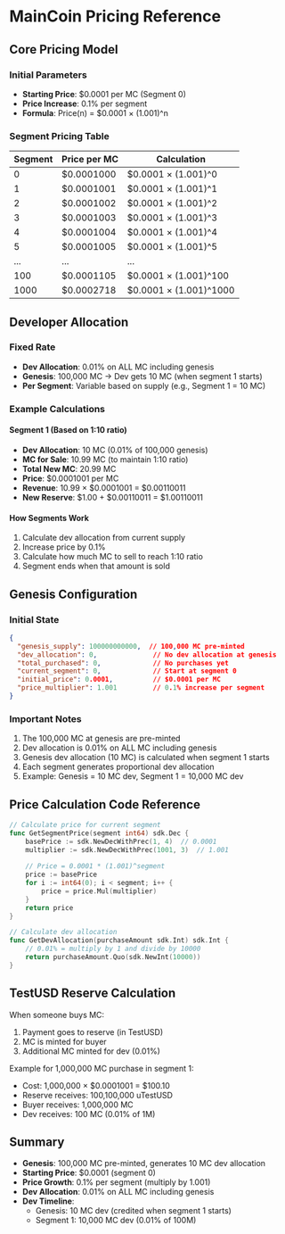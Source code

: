 # MainCoin Pricing Reference

## Core Pricing Model

### Initial Parameters
- **Starting Price**: $0.0001 per MC (Segment 0)
- **Price Increase**: 0.1% per segment
- **Formula**: Price(n) = $0.0001 × (1.001)^n

### Segment Pricing Table
| Segment | Price per MC | Calculation |
|---------|-------------|-------------|
| 0 | $0.0001000 | $0.0001 × (1.001)^0 |
| 1 | $0.0001001 | $0.0001 × (1.001)^1 |
| 2 | $0.0001002 | $0.0001 × (1.001)^2 |
| 3 | $0.0001003 | $0.0001 × (1.001)^3 |
| 4 | $0.0001004 | $0.0001 × (1.001)^4 |
| 5 | $0.0001005 | $0.0001 × (1.001)^5 |
| ... | ... | ... |
| 100 | $0.0001105 | $0.0001 × (1.001)^100 |
| 1000 | $0.0002718 | $0.0001 × (1.001)^1000 |

## Developer Allocation

### Fixed Rate
- **Dev Allocation**: 0.01% on ALL MC including genesis
- **Genesis**: 100,000 MC → Dev gets 10 MC (when segment 1 starts)
- **Per Segment**: Variable based on supply (e.g., Segment 1 = 10 MC)

### Example Calculations

#### Segment 1 (Based on 1:10 ratio)
- **Dev Allocation**: 10 MC (0.01% of 100,000 genesis)
- **MC for Sale**: 10.99 MC (to maintain 1:10 ratio)
- **Total New MC**: 20.99 MC
- **Price**: $0.0001001 per MC
- **Revenue**: 10.99 × $0.0001001 = $0.00110011
- **New Reserve**: $1.00 + $0.00110011 = $1.00110011

#### How Segments Work
1. Calculate dev allocation from current supply
2. Increase price by 0.1%
3. Calculate how much MC to sell to reach 1:10 ratio
4. Segment ends when that amount is sold

## Genesis Configuration

### Initial State
```json
{
  "genesis_supply": 100000000000,  // 100,000 MC pre-minted
  "dev_allocation": 0,              // No dev allocation at genesis
  "total_purchased": 0,             // No purchases yet
  "current_segment": 0,             // Start at segment 0
  "initial_price": 0.0001,          // $0.0001 per MC
  "price_multiplier": 1.001         // 0.1% increase per segment
}
```

### Important Notes
1. The 100,000 MC at genesis are pre-minted
2. Dev allocation is 0.01% on ALL MC including genesis
3. Genesis dev allocation (10 MC) is calculated when segment 1 starts
4. Each segment generates proportional dev allocation
5. Example: Genesis = 10 MC dev, Segment 1 = 10,000 MC dev

## Price Calculation Code Reference

```go
// Calculate price for current segment
func GetSegmentPrice(segment int64) sdk.Dec {
    basePrice := sdk.NewDecWithPrec(1, 4)  // 0.0001
    multiplier := sdk.NewDecWithPrec(1001, 3)  // 1.001
    
    // Price = 0.0001 * (1.001)^segment
    price := basePrice
    for i := int64(0); i < segment; i++ {
        price = price.Mul(multiplier)
    }
    return price
}

// Calculate dev allocation
func GetDevAllocation(purchaseAmount sdk.Int) sdk.Int {
    // 0.01% = multiply by 1 and divide by 10000
    return purchaseAmount.Quo(sdk.NewInt(10000))
}
```

## TestUSD Reserve Calculation

When someone buys MC:
1. Payment goes to reserve (in TestUSD)
2. MC is minted for buyer
3. Additional MC minted for dev (0.01%)

Example for 1,000,000 MC purchase in segment 1:
- Cost: 1,000,000 × $0.0001001 = $100.10
- Reserve receives: 100,100,000 uTestUSD
- Buyer receives: 1,000,000 MC
- Dev receives: 100 MC (0.01% of 1M)

## Summary

- **Genesis**: 100,000 MC pre-minted, generates 10 MC dev allocation
- **Starting Price**: $0.0001 (segment 0)
- **Price Growth**: 0.1% per segment (multiply by 1.001)
- **Dev Allocation**: 0.01% on ALL MC including genesis
- **Dev Timeline**:
  - Genesis: 10 MC dev (credited when segment 1 starts)
  - Segment 1: 10,000 MC dev (0.01% of 100M)
